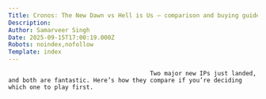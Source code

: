 ```yaml
---
Title: Cronos: The New Dawn vs Hell is Us – comparison and buying guide
Description: 
Author: Samarveer Singh
Date: 2025-09-15T17:00:19.000Z
Robots: noindex,nofollow
Template: index
---
```


                                            Two major new IPs just landed, and both are fantastic. Here’s how they compare if you’re deciding which one to play first.
                                        